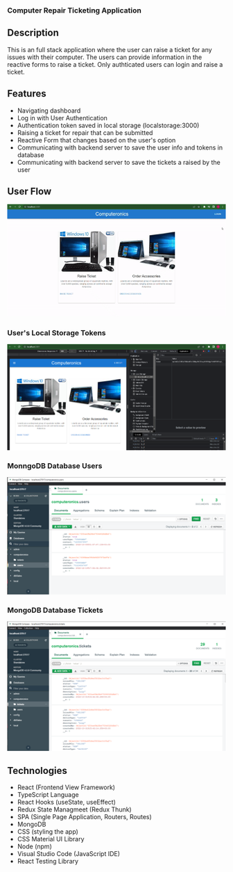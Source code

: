### Computer Repair Ticketing Application

## Description
This is an full stack application where the user can raise a ticket for any issues with their computer. The users can provide information in the reactive forms to raise a ticket. Only authticated users can login and raise a ticket.

## Features
- Navigating dashboard
- Log in with User Authentication
- Authentication token saved in local storage (localstorage:3000)
- Raising a ticket for repair that can be submitted
- Reactive Form that changes based on the user's option
- Communicating with backend server to save the user info and tokens in database
- Communicating with backend server to save the tickets a raised by the user

## User Flow
![](https://github.com/tpemba100/ComputerTicketSystem/blob/master/git%20img/computer%20ticket.gif)

### User's Local Storage Tokens
![alt text](https://github.com/tpemba100/ComputerTicketSystem/blob/master/git%20img/local-token.png)
### MonngoDB Database Users
![alt text](https://github.com/tpemba100/ComputerTicketSystem/blob/master/git%20img/MongoDB-users.png)
### MongoDB Database Tickets
![alt text](https://github.com/tpemba100/ComputerTicketSystem/blob/master/git%20img/MongoDb-tickets.png)

## Technologies
- React (Frontend View Framework)
- TypeScript Language
- React Hooks (useState, useEffect)
- Redux State Managmeet (Redux Thunk)
- SPA (Single Page Application, Routers, Routes)
- MongoDB 
- CSS (styling the app)
- CSS Material UI Library
- Node (npm)
- Visual Studio Code (JavaScript IDE)
- React Testing Library

